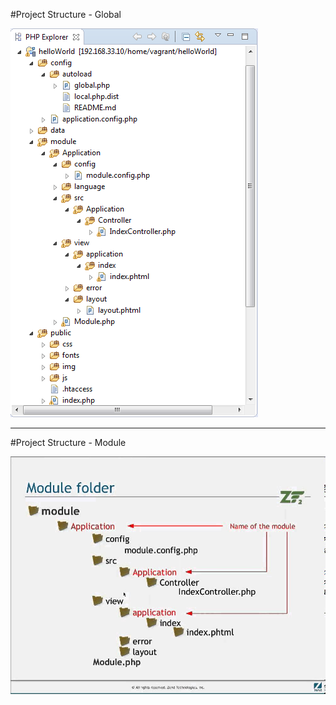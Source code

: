 #Project Structure - Global

![Landscape](../../../img/structure.png)

---

#Project Structure - Module

![Landscape](../../../img/nameModule.jpg)
